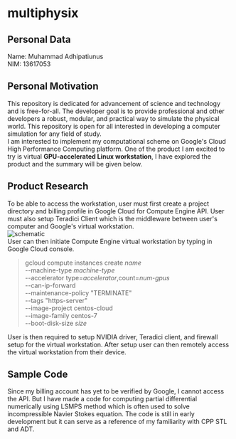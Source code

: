 # multiphysix
## Personal Data
Name: Muhammad Adhipatiunus<br/>
NIM: 13617053</br>
## Personal Motivation
This repository is dedicated for advancement of science and technology and is free-for-all. The developer goal is to provide professional and other developers a robust, modular, and practical way to simulate the physical world. This repository is open for all interested in developing a computer simulation for any field of study. <br/>
I am interested to implement my computational scheme on Google's Cloud High Performance Computing platform. One of the product I am excited to try is virtual **GPU-accelerated Linux workstation**, I have explored the product and the summary will be given below.<br/>
## Product Research
To be able to access the workstation, user must first create a project directory and billing profile in Google Cloud for Compute Engine API. User must also setup Teradici Client which is the middleware between user's computer and Google's virtual workstation.<br/>
![schematic](https://cloud.google.com/solutions/images/creating-a-virtual-linux-workstation-architecture.svg "Schematic")
<br/>
User can then initiate Compute Engine virtual workstation by typing in Google Cloud console. <br/>
>gcloud compute instances create *name* \
>    --machine-type *machine-type* \
>    --accelerator type=*accelerator*,count=*num-gpus* \
>    --can-ip-forward \
>    --maintenance-policy "TERMINATE" \
>    --tags "https-server" \
>    --image-project centos-cloud \
>    --image-family centos-7 \
>    --boot-disk-size *size*

User is then required to setup NVIDIA driver, Teradici client, and firewall setup for the virtual workstation. After setup user can then remotely access the virtual workstation from their device.
## Sample Code
Since my billing account has yet to be verified by Google, I cannot access the API. But I have made a code for computing partial differential numerically using LSMPS method which is often used to solve incompressible Navier Stokes equation. The code is still in early development but it can serve as a reference of my familiarity with CPP STL and ADT.
